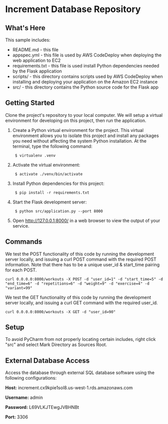 Increment Database Repository
=============================

What's Here
-----------

This sample includes:

* README.md - this file
* appspec.yml - this file is used by AWS CodeDeploy when deploying the web
  application to EC2
* requirements.txt - this file is used install Python dependencies needed by
  the Flask application
* scripts/ - this directory contains scripts used by AWS CodeDeploy when
  installing and deploying your application on the Amazon EC2 instance
* src/ - this directory contains the Python source code for the Flask app


Getting Started
---------------
Clone the project's repository to your local computer. We will setup a
virtual environment for developing on this project, then run the application.

1. Create a Python virtual environment for the  project. This virtual
   environment allows you to isolate this project and install any packages you
   need without affecting the system Python installation. At the terminal, type
   the following command:

        $ virtualenv .venv

2. Activate the virtual environment:

        $ activate ./venv/bin/activate

3. Install Python dependencies for this project:

        $ pip install -r requirements.txt

4. Start the Flask development server:

        $ python src/application.py --port 8000

5. Open http://127.0.0.1:8000/ in a web browser to view the output of your
   service.

Commands
--------
We test the POST functionality of this code by running the development server locally, and issuing a curl POST command
with the required POST information. Note that there has to be a unique user_id & start_time pairing for each POST.

    curl 0.0.0.0:8000/workouts -X POST -d "user_id=1" -d "start_time=5" -d "end_time=6" -d "repetitions=6" -d "weight=9" -d "exercise=4" -d "variant=99"

We test the GET functionality of this code by running the development server locally, and issuing a curl GET command
with the required user_id.

    curl 0.0.0.0:8000/workouts -X GET -d "user_id=90"

Setup
-----
To avoid PyCharm from not properly locating certain includes, right click "src" and select Mark Directory as Sources Root.

External Database Access
------------------------
Access the database through external SQL database software using the following
configurations:

**Host:** increment.cx9kpie1sol8.us-west-1.rds.amazonaws.com

**Username:** admin

**Password:** L69VLKJTEwgJVBHNBt

**Port:** 3306

